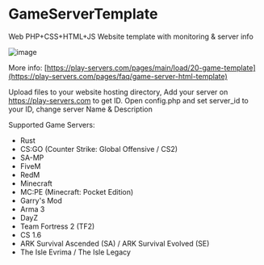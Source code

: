 # GameServerTemplate
Web PHP+CSS+HTML+JS Website template with monitoring &amp; server info

![image](https://user-images.githubusercontent.com/23291806/128423682-ab1c81f4-52a9-49e4-9c52-f4c075b8dd48.png)


More info: [https://play-servers.com/pages/main/load/20-game-template](https://play-servers.com/pages/faq/game-server-html-template)

Upload files to your website hosting directory, Add your server on https://play-servers.com to get ID. 
Open config.php and set server_id to your ID, change server Name & Description

Supported Game Servers:
- Rust 
- CS:GO (Counter Strike: Global Offensive / CS2)
- SA-MP 
- FiveM 
- RedM
- Minecraft 
- MC:PE  (Minecraft: Pocket Edition)
- Garry's Mod 
- Arma 3
- DayZ
- Team Fortress 2 (TF2)
- CS 1.6 
- ARK Survival Ascended (SA) / ARK Survival Evolved (SE)
- The Isle Evrima / The Isle Legacy
